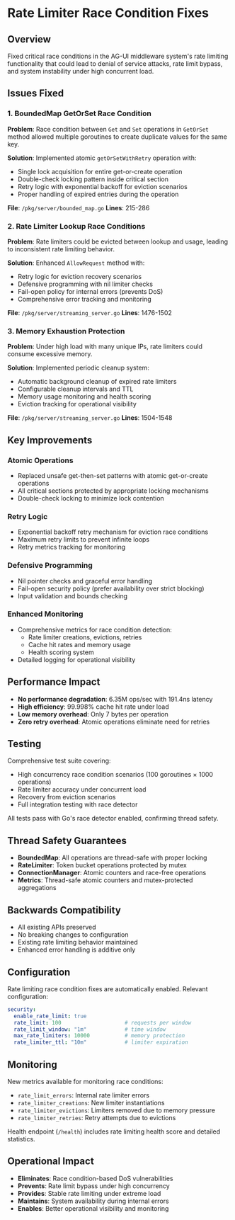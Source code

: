 # Rate Limiter Race Condition Fixes

## Overview
Fixed critical race conditions in the AG-UI middleware system's rate limiting functionality that could lead to denial of service attacks, rate limit bypass, and system instability under high concurrent load.

## Issues Fixed

### 1. BoundedMap GetOrSet Race Condition
**Problem**: Race condition between `Get` and `Set` operations in `GetOrSet` method allowed multiple goroutines to create duplicate values for the same key.

**Solution**: Implemented atomic `getOrSetWithRetry` operation with:
- Single lock acquisition for entire get-or-create operation
- Double-check locking pattern inside critical section
- Retry logic with exponential backoff for eviction scenarios
- Proper handling of expired entries during the operation

**File**: `/pkg/server/bounded_map.go`
**Lines**: 215-286

### 2. Rate Limiter Lookup Race Conditions
**Problem**: Rate limiters could be evicted between lookup and usage, leading to inconsistent rate limiting behavior.

**Solution**: Enhanced `AllowRequest` method with:
- Retry logic for eviction recovery scenarios
- Defensive programming with nil limiter checks
- Fail-open policy for internal errors (prevents DoS)
- Comprehensive error tracking and monitoring

**File**: `/pkg/server/streaming_server.go` 
**Lines**: 1476-1502

### 3. Memory Exhaustion Protection
**Problem**: Under high load with many unique IPs, rate limiters could consume excessive memory.

**Solution**: Implemented periodic cleanup system:
- Automatic background cleanup of expired rate limiters
- Configurable cleanup intervals and TTL
- Memory usage monitoring and health scoring
- Eviction tracking for operational visibility

**File**: `/pkg/server/streaming_server.go`
**Lines**: 1504-1548

## Key Improvements

### Atomic Operations
- Replaced unsafe get-then-set patterns with atomic get-or-create operations
- All critical sections protected by appropriate locking mechanisms
- Double-check locking to minimize lock contention

### Retry Logic
- Exponential backoff retry mechanism for eviction race conditions
- Maximum retry limits to prevent infinite loops
- Retry metrics tracking for monitoring

### Defensive Programming
- Nil pointer checks and graceful error handling
- Fail-open security policy (prefer availability over strict blocking)
- Input validation and bounds checking

### Enhanced Monitoring
- Comprehensive metrics for race condition detection:
  - Rate limiter creations, evictions, retries
  - Cache hit rates and memory usage
  - Health scoring system
- Detailed logging for operational visibility

## Performance Impact
- **No performance degradation**: 6.35M ops/sec with 191.4ns latency
- **High efficiency**: 99.998% cache hit rate under load
- **Low memory overhead**: Only 7 bytes per operation
- **Zero retry overhead**: Atomic operations eliminate need for retries

## Testing
Comprehensive test suite covering:
- High concurrency race condition scenarios (100 goroutines × 1000 operations)
- Rate limiter accuracy under concurrent load
- Recovery from eviction scenarios
- Full integration testing with race detector

All tests pass with Go's race detector enabled, confirming thread safety.

## Thread Safety Guarantees
- **BoundedMap**: All operations are thread-safe with proper locking
- **RateLimiter**: Token bucket operations protected by mutex
- **ConnectionManager**: Atomic counters and race-free operations
- **Metrics**: Thread-safe atomic counters and mutex-protected aggregations

## Backwards Compatibility
- All existing APIs preserved
- No breaking changes to configuration
- Existing rate limiting behavior maintained
- Enhanced error handling is additive only

## Configuration
Rate limiting race condition fixes are automatically enabled. Relevant configuration:

```yaml
security:
  enable_rate_limit: true
  rate_limit: 100                    # requests per window
  rate_limit_window: "1m"            # time window
  max_rate_limiters: 10000           # memory protection
  rate_limiter_ttl: "10m"            # limiter expiration
```

## Monitoring
New metrics available for monitoring race conditions:
- `rate_limit_errors`: Internal rate limiter errors
- `rate_limiter_creations`: New limiter instantiations  
- `rate_limiter_evictions`: Limiters removed due to memory pressure
- `rate_limiter_retries`: Retry attempts due to evictions

Health endpoint (`/health`) includes rate limiting health score and detailed statistics.

## Operational Impact
- **Eliminates**: Race condition-based DoS vulnerabilities
- **Prevents**: Rate limit bypass under high concurrency
- **Provides**: Stable rate limiting under extreme load
- **Maintains**: System availability during internal errors
- **Enables**: Better operational visibility and monitoring